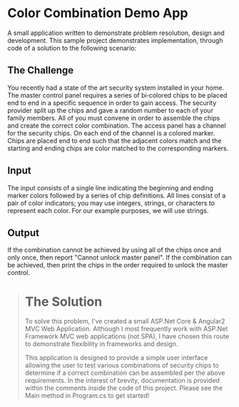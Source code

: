# Color Combination Demo App
A small application written to demonstrate problem resolution, design and development. This sample project demonstrates implementation, through code of a solution to the following scenario:

## The Challenge
You recently had a state of the art security system installed in your home. The master control panel requires a series of bi‐colored chips to be placed end to end in a specific sequence in order to gain access. The security provider split up the chips and gave a random number to each of your family members. All of you must convene in order to assemble the chips and create the correct color combination. The access panel has a channel for the security chips. On each end of the channel is a colored marker. Chips are placed end to end such that the adjacent colors match and the starting and ending chips are color matched to the corresponding markers.

## Input
The input consists of a single line indicating the beginning and ending marker colors followed by a series of chip definitions. All lines consist of a pair of color indicators; you may use integers, strings, or characters to represent each color. For our example purposes, we will use strings.

## Output
If the combination cannot be achieved by using all of the chips once and only once, then report "Cannot unlock master panel". If the combination can be achieved, then print the chips in the order required to unlock the master control.

> # The Solution
> To solve this problem, I've created a small ASP.Net Core & Angular2 MVC Web Application. Although I most frequently work with ASP.Net Framework MVC web applications (not SPA),  I have chosen this route to demonstrate flexibility in frameworks and design.
>
> This application is designed to provide a simple user interface allowing the user to test various combinations of security chips to determine if a correct combination can be assembled per the above requirements. In the interest of brevity, documentation is provided within the comments inside the code of this project. Please see the Main method in Program.cs to get started!
